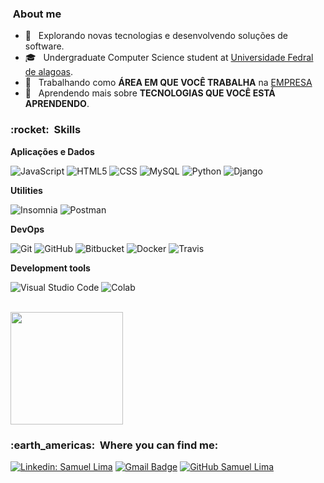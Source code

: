 

<h3>  &nbsp;About me </h3>

- 🤔 &nbsp; Explorando novas tecnologias e desenvolvendo soluções de software.
- 🎓 &nbsp; Undergraduate  Computer Science student at <a href="https://ufal.br/">Universidade Fedral de alagoas</a>.
- 💼 &nbsp; Trabalhando como **ÁREA EM QUE VOCÊ TRABALHA** na <a href="LINK DA EMPRESA">EMPRESA</a>
- 🌱 &nbsp; Aprendendo mais sobre **TECNOLOGIAS QUE VOCÊ ESTÁ APRENDENDO**.

<h3> :rocket: &nbsp;Skills </h3>

**Aplicações e Dados**

  ![JavaScript](https://img.shields.io/badge/-JavaScript-333333?style=flat&logo=javascript)
  ![HTML5](https://img.shields.io/badge/-HTML5-333333?style=flat&logo=HTML5)
  ![CSS](https://img.shields.io/badge/-CSS-333333?style=flat&logo=CSS3&logoColor=1572B6)
  ![MySQL](https://img.shields.io/badge/-MySQL-333333?style=flat&logo=mysql)
  ![Python](https://img.shields.io/badge/-Python-333333?style=flat&logo=python)
  ![Django](https://img.shields.io/badge/-Django-333333?style=flat&logo=django)

**Utilities**

  ![Insomnia](https://img.shields.io/badge/-Insomnia-333333?style=flat&logo=insomnia)
  ![Postman](https://img.shields.io/badge/-Postman-333333?style=flat&logo=postman)

**DevOps**

  ![Git](https://img.shields.io/badge/-Git-333333?style=flat&logo=git)
  ![GitHub](https://img.shields.io/badge/-GitHub-333333?style=flat&logo=github)
  ![Bitbucket](https://img.shields.io/badge/-Bitbucket-333333?style=flat&logo=bitbucket)
  ![Docker](https://img.shields.io/badge/-Docker-333333?style=flat&logo=docker)
  ![Travis](https://img.shields.io/badge/-Travis-333333?style=flat&logo=travis)

**Development tools**

  ![Visual Studio Code](https://img.shields.io/badge/Visual_Studio-5C2D91?style=for-the-badge&logo=visual%20studio&logoColor=white)
  ![Colab](https://img.shields.io/badge/Colab-F9AB00?style=for-the-badge&logo=googlecolab&color=525252)

<br/>

<a href="https://github.com/samuel0072">
  <img height="180em" src="https://github-readme-stats.vercel.app/api?username=samuel0072&theme=dracula&show_icons=true" />
</a>


<br/>

<h3> :earth_americas: &nbsp;Where you can find me: </h3> 

[![Linkedin: Samuel Lima](https://img.shields.io/badge/-samuel0072-blue?style=flat-square&logo=Linkedin&logoColor=white&link=https://www.linkedin.com/in/https://www.linkedin.com/in/samuel0072/)](https://www.linkedin.com/in/samuel0072/)
[![Gmail Badge](https://img.shields.io/badge/-samuelima.00@outlook.com-006bed?style=flat-square&logo=Gmail&logoColor=white&link=mailto:samuelima.00@outlook.com)](mailto:samuelima.00@outlook.com)
[![GitHub Samuel Lima]( https://img.shields.io/github/followers/samuel0072?label=follow&style=social)](https://github.com/samuel0072)
